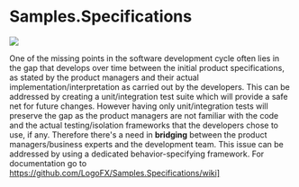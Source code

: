 # Samples.Specifications

<img src=https://ci.appveyor.com/api/projects/status/github/logofx/Samples.Specifications>

One of the missing points in the software development cycle often lies in the gap that develops over time between the initial product specifications, as stated by the product managers and their actual implementation/interpretation as carried out by the developers. 
This can be addressed by creating a unit/integration test suite which will provide a safe net for future changes. However having only unit/integration tests will preserve the gap as the product managers are not familiar with the code and the actual testing/isolation frameworks that the developers chose to use, if any. 
Therefore there's a need in **bridging** between the product managers/business experts and the development team. 
This issue can be addressed by using a dedicated behavior-specifying framework.
For documentation go to https://github.com/LogoFX/Samples.Specifications/wiki]
